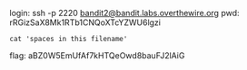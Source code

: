 login: ssh -p 2220 bandit2@bandit.labs.overthewire.org
pwd: rRGizSaX8Mk1RTb1CNQoXTcYZWU6lgzi

```
cat 'spaces in this filename'
```

flag: aBZ0W5EmUfAf7kHTQeOwd8bauFJ2lAiG